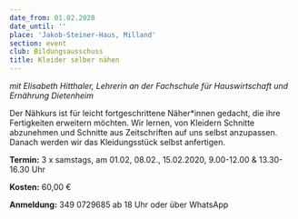 ```yaml
---
date_from: 01.02.2020
date_until: ''
place: 'Jakob-Steiner-Haus, Milland'
section: event
club: Bildungsausschuss
title: Kleider selber nähen
---
```

_mit Elisabeth Hitthaler, Lehrerin an der Fachschule für Hauswirtschaft und Ernährung Dietenheim_

Der Nähkurs ist für leicht fortgeschrittene Näher*innen gedacht, die ihre Fertigkeiten erweitern möchten. Wir lernen, von Kleidern Schnitte abzunehmen und Schnitte aus Zeitschriften auf uns selbst anzupassen. Danach werden wir das Kleidungsstück selbst anfertigen.



**Termin:** 3 x samstags, am 01.02, 08.02., 15.02.2020, 9.00-12.00 & 13.30-16.30 Uhr

**Kosten:** 60,00 €

**Anmeldung:** 349 0729685 ab 18 Uhr oder über WhatsApp
